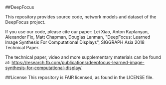 ##DeepFocus

This repository provides source code, network models and dataset of the DeepFocus project.

If you use our code, please cite our paper: Lei Xiao, Anton Kaplanyan, Alexander Fix, Matt Chapman, Douglas Lanman, "DeepFocus: Learned Image Synthesis For Computational Displays", SIGGRAPH Asia 2018 Technical Paper.

The technical paper, video and more supplementary materials can be found at: https://research.fb.com/publications/deepfocus-learned-image-synthesis-for-computational-display/

##License
This repository is FAIR licensed, as found in the LICENSE file.
